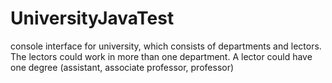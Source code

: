 # UniversityJavaTest
 console interface for university, which consists of departments and lectors. The lectors could work in more than one department. A lector could have one degree (assistant, associate professor, professor)
